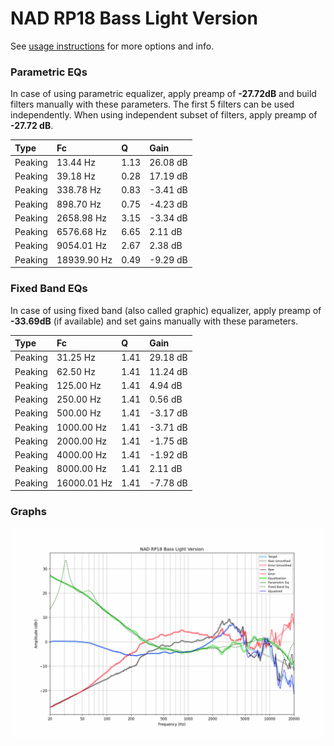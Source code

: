 # NAD RP18 Bass Light Version
See [usage instructions](https://github.com/jaakkopasanen/AutoEq#usage) for more options and info.

### Parametric EQs
In case of using parametric equalizer, apply preamp of **-27.72dB** and build filters manually
with these parameters. The first 5 filters can be used independently.
When using independent subset of filters, apply preamp of **-27.72 dB**.

| Type    | Fc          |    Q | Gain     |
|:--------|:------------|:-----|:---------|
| Peaking | 13.44 Hz    | 1.13 | 26.08 dB |
| Peaking | 39.18 Hz    | 0.28 | 17.19 dB |
| Peaking | 338.78 Hz   | 0.83 | -3.41 dB |
| Peaking | 898.70 Hz   | 0.75 | -4.23 dB |
| Peaking | 2658.98 Hz  | 3.15 | -3.34 dB |
| Peaking | 6576.68 Hz  | 6.65 | 2.11 dB  |
| Peaking | 9054.01 Hz  | 2.67 | 2.38 dB  |
| Peaking | 18939.90 Hz | 0.49 | -9.29 dB |

### Fixed Band EQs
In case of using fixed band (also called graphic) equalizer, apply preamp of **-33.69dB**
(if available) and set gains manually with these parameters.

| Type    | Fc          |    Q | Gain     |
|:--------|:------------|:-----|:---------|
| Peaking | 31.25 Hz    | 1.41 | 29.18 dB |
| Peaking | 62.50 Hz    | 1.41 | 11.24 dB |
| Peaking | 125.00 Hz   | 1.41 | 4.94 dB  |
| Peaking | 250.00 Hz   | 1.41 | 0.56 dB  |
| Peaking | 500.00 Hz   | 1.41 | -3.17 dB |
| Peaking | 1000.00 Hz  | 1.41 | -3.71 dB |
| Peaking | 2000.00 Hz  | 1.41 | -1.75 dB |
| Peaking | 4000.00 Hz  | 1.41 | -1.92 dB |
| Peaking | 8000.00 Hz  | 1.41 | 2.11 dB  |
| Peaking | 16000.01 Hz | 1.41 | -7.78 dB |

### Graphs
![](./NAD%20RP18%20Bass%20Light%20Version.png)